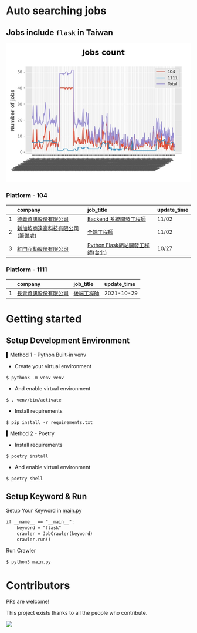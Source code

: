 # Auto searching jobs

## Jobs include `flask` in Taiwan 

 ![image](./doc/plot_img.jpg)


### Platform - 104


|    | company                                                                                | job_title                                                                                | update_time   |
|---:|:---------------------------------------------------------------------------------------|:-----------------------------------------------------------------------------------------|:--------------|
|  1 | [德義資訊股份有限公司](https://www.104.com.tw/company/oe84aqo?jobsource=jolist_b_date)           | [Backend 系統開發工程師](https://www.104.com.tw/job/7awmz?jobsource=jolist_b_date)              | 11/02         |
|  2 | [新加坡商遠豪科技有限公司(籌備處)](https://www.104.com.tw/company/1a2x6blrab?jobsource=jolist_b_date) | [全端工程師](https://www.104.com.tw/job/7e64n?jobsource=jolist_b_date)                        | 11/02         |
|  3 | [紅門互動股份有限公司](https://www.104.com.tw/company/oh4m67k?jobsource=jolist_a_relevance)      | [Python Flask網站開發工程師(台北)](https://www.104.com.tw/job/6xtfl?jobsource=jolist_a_relevance) | 10/27         |

### Platform - 1111


|    | company                                              | job_title                                      | update_time   |
|---:|:-----------------------------------------------------|:-----------------------------------------------|:--------------|
|  1 | [長青資訊股份有限公司](https://www.1111.com.tw/corp/71694811/) | [後端工程師](https://www.1111.com.tw/job/85012186/) | 2021-10-29    |



# Getting started
## Setup Development Environment
▍Method 1 - Python Built-in venv

- Create your virtual environment
```
$ python3 -m venv venv
```
- And enable virtual environment
```
$ . venv/bin/activate
```
- Install requirements
```
$ pip install -r requirements.txt 
```

▍Method 2 - Poetry
- Install requirements
```
$ poetry install
```
- And enable virtual environment
```
$ poetry shell
```

## Setup Keyword & Run

Setup Your Keyword in [main.py](./main.py#L88)
```
if __name__ == "__main__":
    keyword = "flask"
    crawler = JobCrawler(keyword)
    crawler.run()
```

Run Crawler
```
$ python3 main.py
```

# Contributors
PRs are welcome!

This project exists thanks to all the people who contribute.

<a href="https://github.com/hsuanchi/auto-search-flask-job/graphs/contributors">
  <img src="https://contrib.rocks/image?repo=hsuanchi/auto-search-flask-job"/>
</a>
